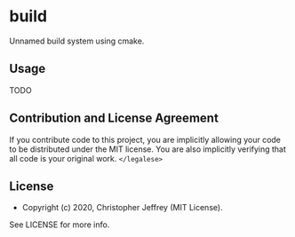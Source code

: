 # build

Unnamed build system using cmake.

## Usage

TODO

## Contribution and License Agreement

If you contribute code to this project, you are implicitly allowing your code
to be distributed under the MIT license. You are also implicitly verifying that
all code is your original work. `</legalese>`

## License

- Copyright (c) 2020, Christopher Jeffrey (MIT License).

See LICENSE for more info.
